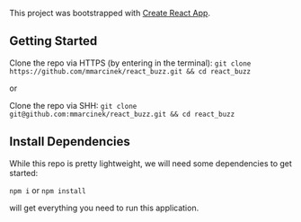 This project was bootstrapped with [Create React App](https://github.com/facebookincubator/create-react-app).

## Getting Started 

Clone the repo via HTTPS (by entering in the terminal):
`git clone https://github.com/mmarcinek/react_buzz.git && cd react_buzz`

or

Clone the repo via SHH:
`git clone git@github.com:mmarcinek/react_buzz.git && cd react_buzz`

## Install Dependencies

While this repo is pretty lightweight, we will need some dependencies to get started:

`npm i` or `npm install`

will get everything you need to run this application.
